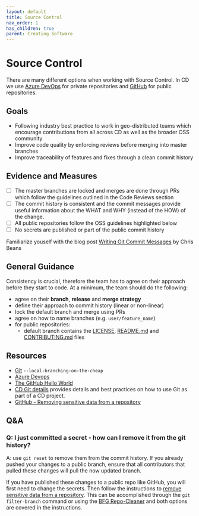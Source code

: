 ```yaml
---
layout: default
title: Source Control
nav_order: 1
has_children: true
parent: Creating Software
---
```

# Source Control
There are many different options when working with Source Control. In CD we use [Azure DevOps](https://dev.azure.com) for private repositories and [GitHub](https://github.com/) for public repositories.

## Goals
* Following industry best practice to work in geo-distributed teams which encourage contributions from all across CD as well as the broader OSS community
* Improve code quality by enforcing reviews before merging into master branches
* Improve traceability of features and fixes through a clean commit history

## Evidence and Measures
- [ ] The master branches are locked and merges are done through PRs which follow the guidelines outlined in the Code Reviews section
- [ ] The commit history is consistent and the commit messages provide useful information about the WHAT and WHY (instead of the HOW) of the change.
- [ ] All public repositories follow the OSS guidelines highlighted below
- [ ] No secrets are published or part of the public commit history

Familiarize youself with the blog post [Writing Git Commit Messages](https://chris.beams.io/posts/git-commit/) by Chris Beans

## General Guidance
Consistency is crucial, therefore the team has to agree on their approach before they start to code. At a minimum, the team should do the following:
* agree on their **branch**, **release** and **merge strategy**
* define their approach to commit history (linear or non-linear)
* lock the default branch and merge using PRs
* agree on how to name branches (e.g. `user/feature_name`)
* for public repositories:
  * default branch contains the [LICENSE](../Templates/LICENSE), [README.md](../Templates/README.md) and [CONTRIBUTING.md](../Templates/CONTRIBUTING.md) files

## Resources
* [Git](https://git-scm.com/) `--local-branching-on-the-cheap`
* [Azure Devops](https://dev.azure.com)
* [The GitHub Hello World](https://guides.github.com/activities/hello-world/)
* [CD Git details](SourceControlDetails.md) provides details and best practices on how to use Git as part of a CD project.
* [GitHub - Removing sensitive data from a repository](https://help.github.com/articles/removing-sensitive-data-from-a-repository/)

## Q&A
### Q: I just committed a secret - how can I remove it from the git history?
A: use `git reset` to remove them from the commit history. If you already pushed your changes to a public branch, ensure that all contributors that pulled these changes will pull the now updated branch.

  If you have published these changes to a public repo like GitHub, you will first need to change the secrets. Then follow the instructions to [remove sensitive data from a repository](https://help.github.com/articles/removing-sensitive-data-from-a-repository/). This can be accomplished through the `git filter-branch` command or using the [BFG Repo-Cleaner](https://rtyley.github.io/bfg-repo-cleaner/) and both options are covered in the instructions.
